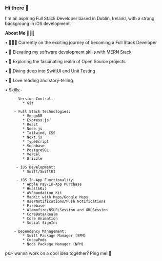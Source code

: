 ### Hi there 👋
I'm an aspiring Full Stack Developer based in Dublin, Ireland, with a strong backgroung in iOS development. 


**About Me 🤷🏻‍♀️**

• 👩🏻‍💻 Currently on the exciting journey of becoming a Full Stack Developer

• 🚀 Elevating my software development skills with MERN Stack

• 🔭 Exploring the fascinating realm of Open Source projects

• 🌱 Diving deep into SwiftUI and Unit Testing

• 📖 Love reading and story-telling

• Skills:- 
    
        - Version Control:
            * Git

        - Full Stack Technologies:
            * MongoDB
            * Express.js
            * React
            * Node.js
            * Tailwind, CSS
            * Next.js
            * TypeScript
            * Supabase
            * PostgreSQL
            * Vercel
            * Drizzle

         - iOS Development:
            * Swift/SwiftUI

         - iOS In-App Functionality:
            * Apple Pay/In-App Purchase
            * HealthKit
            * AVFoundation Kit
            * MapKit with Maps/Google Maps
            * UserNotifications/Push Notifications
            * Firebase
            * Alamofire/NSURLSession and URLSession
            * CoreData/Realm
            * Core Animation
            * Social SignIns

        - Dependency Management:
            * Swift Package Manager (SPM)
            * CocoaPods
            * Node Package Manager (NPM)
            
    

ps:- wanna work on a cool idea together? Ping me! 🙂
